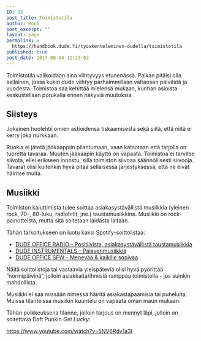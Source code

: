 ```yaml
---
ID: 33
post_title: Toimistotila
author: Roni
post_excerpt: ""
layout: page
permalink: >
  https://handbook.dude.fi/tyoskenteleminen-dudella/toimistotila
published: true
post_date: 2017-08-04 12:23:02
---
```

Toimistotila valikoidaan aina viihtyvyys etunenässä. Paikan pitäisi olla sellainen, jossa kukin dude viihtyy parhaimmillaan valtaosan päivästä ja vuodesta. Toimistoa saa kehittää mielensä mukaan, kunhan asioista keskustellaan porukalla ennen näkyviä muutoksia.

<h2>Siisteys</h2>
Jokainen huolehtii omien astioidensa tiskaamisesta sekä siitä, että niitä ei kerry joka nurkkaan.

Ruokia ei jätetä jääkaappiin pilantumaan, vaan katsotaan että tarjolla on tuoretta tavaraa. Muuten jääkaapin käyttö on vapaata.
Toimistoa ei tarvitse siivota, ellei erikseen innostu, sillä toimiston siivoaa säännöllisesti siivooja. Tavarat olisi kuitenkin hyvä pitää sellaisessa järjestyksessä, että ne eivät häiritse muita.

<h2>Musiikki</h2>

Toimiston kaiuttimista tulee soittaa asiakasystävällistä musiikkia (yleinen rock, 70-, 80-luku, radiohitit, jne.) taustamusiikkina. Musiikki on rock-painotteista, mutta sitä soitetaan laidasta laitaan.

Tähän tarkoitukseen on luotu kaksi Spotify-soittolistaa:
<ul>
 	<li><a href="https://open.spotify.com/user/rolle-/playlist/0J11ocZ0b2OlVqc1pNOSdF">DUDE OFFICE RADIO - Positiivista, asiakasystävällistä taustamusiikkia</a></li>
 	<li><a href="https://open.spotify.com/user/rolle-/playlist/7pa8nmPlID8LbbRzkloG29">DUDE INSTRUMENTALS – Palaverimusiikkia</a></li>
    <li><a href="https://open.spotify.com/user/rolle-/playlist/5fA771O0dGZC6503dBlQXU">DUDE OFFICE SFW - Menevää & kaikille sopivaa</a></li>
</ul>

Näitä soittolistoja tai vastaavia yleispäteviä olisi hyvä pyörittää ”normipäivinä”, jolloin asiakkaita/ihmisiä ramppaa toimistolla - jos suinkin mahdollista.

Musiikki ei saa missään nimessä häiritä asiakastapaamisia tai puheluita. Muissa tilanteissa musiikin kuuntelu on vapaata oman maun mukaan.



Tähän poikkeuksena tilanne, jolloin tarjous on mennyt läpi, jolloin on soitettava Daft Punkin <i>Get Lucky</i>:

https://www.youtube.com/watch?v=5NV6Rdv1a3I
